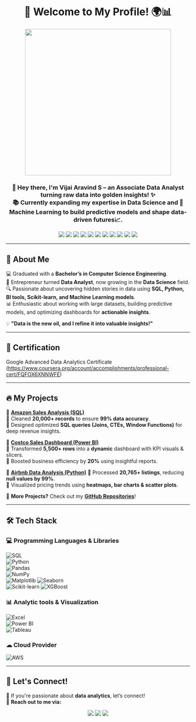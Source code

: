 <h1 align="center">🚀 Welcome to My Profile! 🌍📊</h1>  
<p align="center">
<img src="https://media.giphy.com/media/RbDKaczqWovIugyJmW/giphy.gif" width="400px">
</p>  

<h3 align="center">
👋 Hey there, I'm <b>Vijai Aravind S</b> – an Associate Data Analyst turning raw data into golden insights! ✨<br>
📚 Currently expanding my expertise in <b>Data Science</b> and 🤖<b>Machine Learning</b> to build predictive models and shape data-driven futures📈. 
</h3>
 

<p align="center"> 
  <img src="https://img.shields.io/badge/Microsoft_Excel-217346?style=for-the-badge&logo=microsoft-excel&logoColor=white">
  <img src="https://img.shields.io/badge/SQL-%23CC2927.svg?style=for-the-badge&logo=microsoft-sql-server&logoColor=white">
  <img src="https://img.shields.io/badge/Power%20BI-%23F2C811.svg?style=for-the-badge&logo=power-bi&logoColor=black">
  <img src="https://img.shields.io/badge/Tableau-%230056D2.svg?style=for-the-badge&logo=tableau&logoColor=white">
  <img src="https://img.shields.io/badge/Python-%233776AB.svg?style=for-the-badge&logo=python&logoColor=white">
  <img src="https://img.shields.io/badge/Pandas-150458?style=for-the-badge&logo=pandas&logoColor=white">
  <img src="https://img.shields.io/badge/NumPy-013243?style=for-the-badge&logo=numpy&logoColor=white">
  <img src="https://img.shields.io/badge/Matplotlib-11557C?style=for-the-badge&logo=plotly&logoColor=white">
  <img src="https://img.shields.io/badge/Seaborn-3C91E6?style=for-the-badge&logo=plotly&logoColor=white">
  <img src="https://img.shields.io/badge/Scikit--Learn-F7931E?style=for-the-badge&logo=scikit-learn&logoColor=white">
  <img src="https://img.shields.io/badge/AWS-%23FF9900.svg?style=for-the-badge&logo=amazonaws&logoColor=white">
</p>

---
 
## **🚀 About Me**  

💻 Graduated with a **Bachelor’s in Computer Science Engineering**.  
💼 Entrepreneur turned **Data Analyst**, now growing in the **Data Science** field.  
🔍 Passionate about uncovering hidden stories in data using **SQL, Python, BI tools, Scikit-learn, and Machine Learning models**.  
📊 Enthusiastic about working with large datasets, building predictive models, and optimizing dashboards for **actionable insights**.  


💡 **"Data is the new oil, and I refine it into valuable insights!"**  

---

## **🏅 Certification**

Google Advanced Data Analytics Certificate (https://www.coursera.org/account/accomplishments/professional-cert/FQFOX6XNNWFE)

---

## **🔥 My Projects**  
🌟 **[Amazon Sales Analysis (SQL)](https://github.com/yourusername/amazon-sales-analysis)**  
📌 Cleaned **20,000+ records** to ensure **99% data accuracy**.  
📌 Designed optimized **SQL queries (Joins, CTEs, Window Functions)** for deep revenue insights.  

🌟 **[Costco Sales Dashboard (Power BI)](https://github.com/yourusername/costco-sales-dashboard)**  
📌 Transformed **5,500+ rows** into a **dynamic** dashboard with KPI visuals & slicers.  
📌 Boosted business efficiency by **20%** using insightful reports.  

🌟 **[Airbnb Data Analysis (Python)](https://github.com/yourusername/airbnb-analysis)** 
📌 Processed **20,765+ listings**, reducing **null values by 99%**.  
📌 Visualized pricing trends using **heatmaps, bar charts & scatter plots**.  


💾 **More Projects?** Check out my **[GitHub Repositories](https://github.com/VijaiAravind?tab=repositories)**!  

---

## **🛠️ Tech Stack**  
### **💻 Programming Languages & Libraries**  
![SQL](https://img.shields.io/badge/SQL-CC2927?style=flat&logo=Microsoft-SQL-Server&logoColor=white)  
![Python](https://img.shields.io/badge/Python-3776AB?style=flat&logo=python&logoColor=white)  
![Pandas](https://img.shields.io/badge/Pandas-150458?style=flat&logo=pandas&logoColor=white)  
![NumPy](https://img.shields.io/badge/NumPy-013243?style=flat&logo=numpy&logoColor=white)  
![Matplotlib](https://img.shields.io/badge/Matplotlib-008080?style=flat&logo=data:image/svg+xml;base64,PHN2ZyB3aWR0aD0iMzAiIGhlaWdodD0iMzAiIHZpZXdCb3g9IjAgMCA1MTIgNTEyIiB4bWxucz0iaHR0cDovL3d3dy53My5vcmcvMjAwMC9zdmciPjxwYXRoIGZpbGw9IiNGNkY2RjYiIGQ9Ik00NzIuMyAyNDAuNWMwIDIwNC44LTY2LjYgMjEwLjYtMjY2LjQgMjEwLjZTMTk5LjUgNDQ1LjMgMTk5LjUgMjQwLjVjMC0yMDQuNiA2Ni42LTIxMC40IDI2Ni40LTIxMC40czI2Ni40IDUuOCAyNjYuNCAyMTAuNHoiLz48L3N2Zz4=)
![Seaborn](https://img.shields.io/badge/Seaborn-3C91E6?style=flat&logo=plotly&logoColor=white)  
![Scikit-learn](https://img.shields.io/badge/Scikit--learn-F7931E?style=flat&logo=scikit-learn&logoColor=white)
![XGBoost](https://img.shields.io/badge/XGBoost-FF6600?style=flat&logo=xgboost&logoColor=white)

### **📊 Analytic tools & Visualization**  
![Excel](https://img.shields.io/badge/Microsoft%20Excel-217346?style=flat&logo=microsoft-excel&logoColor=white)  
![Power BI](https://img.shields.io/badge/Power%20BI-F2C811?style=flat&logo=Power-BI&logoColor=black)  
![Tableau](https://img.shields.io/badge/Tableau-0056D2?style=flat&logo=Tableau&logoColor=white)  

### **☁ Cloud Provider**  
![AWS](https://img.shields.io/badge/AWS-232F3E?style=flat&logo=amazonaws&logoColor=orange) 

---

## **📣 Let's Connect!**  
💬 If you're passionate about **data analytics**, let’s connect!  
📩 **Reach out to me via:**  
<p align="center">
<a href="https://www.linkedin.com/in/vijai-aravind-s-70233a26a?lipi=urn%3Ali%3Apage%3Ad_flagship3_profile_view_base_contact_details%3BfJdG5%2F7WSzy%2BS4pG4QoIBw%3D%3D"><img src="https://img.shields.io/badge/LinkedIn-Connect-blue?style=flat&logo=linkedin"></a>
<a href="https://github.com/VijaiAravind"><img src="https://img.shields.io/badge/GitHub-Follow-black?style=flat&logo=github"></a>
<a href="mailto:vijaiaravind.sva@gmail.com"><img src="https://img.shields.io/badge/Email-Contact-red?style=flat&logo=gmail"></a>
</p>


